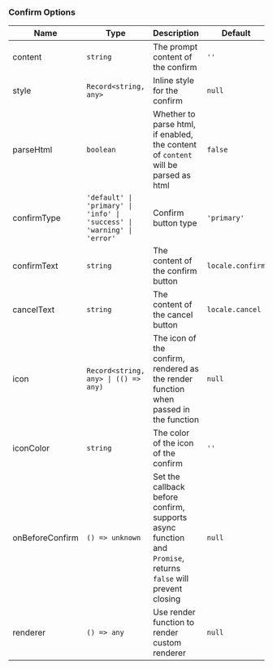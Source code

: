 ### Confirm Options

| Name            | Type                                                                    | Description                                                                                                  | Default          | Since |
| --------------- | ----------------------------------------------------------------------- | ------------------------------------------------------------------------------------------------------------ | ---------------- | ----- |
| content         | `string`                                                                | The prompt content of the confirm                                                                            | `''`             | -     |
| style           | `Record<string, any>`                                                   | Inline style for the confirm                                                                                 | `null`           | -     |
| parseHtml       | `boolean`                                                               | Whether to parse html, if enabled, the content of `content` will be parsed as html                           | `false`          | -     |
| confirmType     | `'default' \| 'primary' \| 'info' \| 'success' \| 'warning' \| 'error'` | Confirm button type                                                                                          | `'primary'`      | -     |
| confirmText     | `string`                                                                | The content of the confirm button                                                                            | `locale.confirm` | -     |
| cancelText      | `string`                                                                | The content of the cancel button                                                                             | `locale.cancel`  | -     |
| icon            | `Record<string, any> \| (() => any)`                                    | The icon of the confirm, rendered as the render function when passed in the function                         | `null`           | -     |
| iconColor       | `string`                                                                | The color of the icon of the confirm                                                                         | `''`             | -     |
| onBeforeConfirm | `() => unknown`                                                         | Set the callback before confirm, supports async function and `Promise`, returns `false` will prevent closing | `null`           | -     |
| renderer        | `() => any`                                                             | Use render function to render custom renderer                                                                | `null`           | -     |
